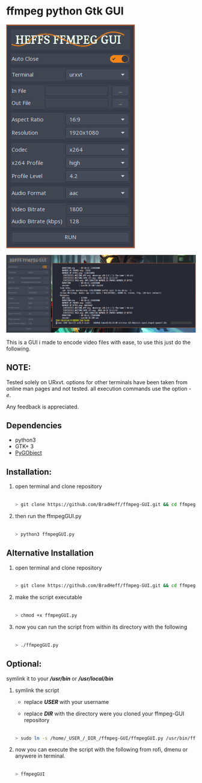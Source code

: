 # ffmpeg python Gtk GUI 

![screenshot](https://github.com/BradHeff/ffmpeg-GUI/blob/master/image.png)

![screenshot](https://github.com/BradHeff/ffmpeg-GUI/blob/master/image2.png)

This is a GUI i made to encode video files with ease, to use this just do the following.

NOTE:
----

Tested solely on URxvt. options for other terminals have been taken from online man pages and not tested. all execution commands use the option _-e_. 

Any feedback is appreciated.

Dependencies
----
* python3
* GTK+ 3
* [PyGObject](https://pygobject.readthedocs.io/en/latest/)


Installation:
---

1. open terminal and clone repository

	```bash

	> git clone https://github.com/BradHeff/ffmpeg-GUI.git && cd ffmpeg-GUI

	```

2. then run the ffmpegGUI.py

	```bash

	> python3 ffmpegGUI.py

	```


Alternative Installation
------

1. open terminal and clone repository

	```bash

	> git clone https://github.com/BradHeff/ffmpeg-GUI.git && cd ffmpeg-GUI

	```

2. make the script executable

	```bash 

	> chmod +x ffmpegGUI.py

	```


3. now you can run the script from within its directory with the following

	```bash
	
	> ./ffmpegGUI.py
	
	```
	

Optional:
---

symlink it to your **_/usr/bin_** or **_/usr/local/bin_**

1. symlink the script

	* replace **_USER_** with your username

	* replace **_DIR_** with the directory were you cloned your ffmpeg-GUI repository

	```bash

	> sudo ln -s /home/_USER_/_DIR_/ffmpeg-GUI/ffmpegGUI.py /usr/bin/ffmpegGUI

	```

2. now you can execute the script with the following from rofi, dmenu or anywere in terminal.

	```bash

	> ffmpegGUI

	```

